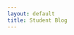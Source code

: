 ```yaml
---
layout: default
title: Student Blog
---
```

<!DOCTYPE html>
<html lang="en">
<head>
    <meta charset="UTF-8">
    <meta name="viewport" content="width=device-width, initial-scale=1.0">
     <title>All About Tiffany</title>
       
<style>
        body {
            font-family: 'Courier New';monospace;
        }
    </style>
<head>
    <meta charset="UTF-8">
    <meta name="viewport" content="width=device-width, initial-scale=1.0">
    <title>Change Font Example</title>
    <style>
        body {
            font-family: 'Times New Roman';serif;
        }

        h1, h2, h3, h4, h5, h6 {
            font-family: 'Times New Roman'; serif;
        }
    </style>




<h1>All about Tiffany!</h1>

<h1>Table of contents</h1>
1.  overview
2.  hobbbies + interests
3.  preferences
4.  pictures for reference

<h1>overview</h1>
My name is **Tiffany**, I am a freshman in highschool. My favorite colour is green and I like trees. I have a cat, an orange tabby named popcorn. 

<h1>hobbies + interests</h1>
I like making music. I play piano, trombone, and violin. I'm currently in band and orchestra which I moderately enjoy. During my free time, I like to read books. My favorite book genres are fantasy and historical fiction. 

<h1>preferences</h1>
1. I prefer red vinegar over white vinegar.
2. I prefer persimmon over oranges.
3. I prefer triangles over squares.

<h1>pictures for reference</h1>

![I like triangles](https://static.wikia.nocookie.net/unanything/images/6/63/Triangle.png/revision/latest/scale-to-width-down/2000?cb=20220503180756)
(above) picture of my favorite shape 
